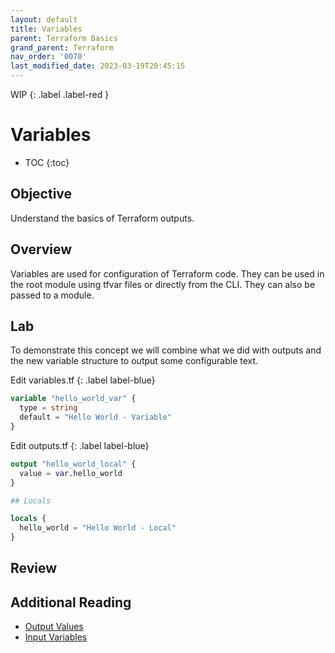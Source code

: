 ```yaml
---
layout: default
title: Variables
parent: Terraform Basics
grand_parent: Terraform
nav_order: '0070'
last_modified_date: 2023-03-19T20:45:15
---
```


WIP
{: .label .label-red }

# Variables

* TOC
{:toc}

## Objective

Understand the basics of Terraform outputs.

## Overview

Variables are used for configuration of Terraform code. They can be used in the
root module using tfvar files or directly from the CLI. They can also be passed
to a module.

## Lab

To demonstrate this concept we will combine what we did with outputs and the new
variable structure to output some configurable text.

Edit variables.tf
{: .label label-blue}

```terraform
variable "hello_world_var" {
  type = string
  default = "Hello World - Variable"
}
```

Edit outputs.tf
{: .label label-blue}

```terraform
output "hello_world_local" {
  value = var.hello_world
}

## Locals

locals {
  hello_world = "Hello World - Local"
}
```

## Review

## Additional Reading

* [Output Values](https://developer.hashicorp.com/terraform/language/values/outputs)
* [Input Variables](https://developer.hashicorp.com/terraform/language/values/variables)
